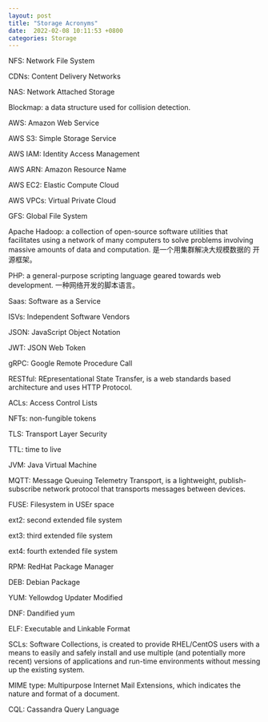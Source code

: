 ```yaml
---
layout: post
title: "Storage Acronyms"
date:  2022-02-08 10:11:53 +0800
categories: Storage
---
```


NFS: Network File System

CDNs: Content Delivery Networks

NAS: Network Attached Storage

Blockmap:  a data structure used for collision detection.

AWS: Amazon Web Service

AWS S3: Simple Storage Service

AWS IAM: Identity Access Management

AWS ARN:  Amazon Resource Name

AWS EC2:  Elastic Compute Cloud

AWS VPCs:  Virtual Private Cloud

GFS:  Global File System

Apache Hadoop:  a collection of open-source software utilities that
 facilitates using a network of many computers to solve problems involving
 massive amounts of data and computation. 是一个用集群解决大规模数据的
开源框架。

PHP:  a general-purpose scripting language geared towards web development.
一种网络开发的脚本语言。

Saas:  Software as a Service

ISVs:  Independent Software Vendors

JSON:  JavaScript Object Notation

JWT:  JSON Web Token

gRPC:  Google Remote Procedure Call

RESTful: REpresentational State Transfer, is a web standards based architecture and
uses HTTP Protocol.

ACLs:  Access Control Lists

NFTs:  non-fungible tokens

TLS:  Transport Layer Security

TTL:  time to live

JVM:  Java Virtual Machine

MQTT:  Message Queuing Telemetry Transport, is a lightweight, publish-subscribe 
network protocol that transports messages between devices.

FUSE:  Filesystem in USEr space

ext2:  second extended file system

ext3:  third extended file system

ext4:  fourth extended file system

RPM:  RedHat Package Manager

DEB:  Debian Package

YUM:  Yellowdog Updater Modified

DNF:  Dandified yum

ELF:  Executable and Linkable Format

SCLs:  Software Collections, is created to provide RHEL/CentOS users with a means to easily and safely install and use multiple (and potentially more recent) versions of applications and run-time environments without messing up the existing system.

MIME type: Multipurpose Internet Mail Extensions, which indicates the
 nature and format of a document.

CQL: Cassandra Query Language
